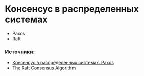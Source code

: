 # Консенсус в распределенных системах

* Paxos
* Raft

### Источники:

* [Консенсус в распределенных системах. Paxos](https://habr.com/ru/post/222825/)
* [The Raft Consensus Algorithm](https://raft.github.io/)

